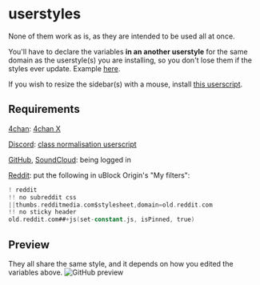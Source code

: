 # userstyles
None of them work as is, as they are intended to be used all at once.

You'll have to declare the variables **in an another userstyle** for the same domain as the userstyle(s) you are installing, so you don't lose them if the styles ever update. Example [here](./_global.user.css).

If you wish to resize the sidebar(s) with a mouse, install [this userscript](./_global-resize-sidebar.user.js).

## Requirements
[4chan](./4chan.user.styl): [4chan X](https://www.4chan-x.net)

[Discord](./discord.user.styl): [class normalisation userscript](./discord-normalise-classes.user.js)

[GitHub](./github.user.styl), [SoundCloud](./soundcloud.user.styl): being logged in

[Reddit](./reddit.user.styl): put the following in uBlock Origin's "My filters":
```adb
! reddit
!! no subreddit css
||thumbs.redditmedia.com$stylesheet,domain=old.reddit.com
!! no sticky header
old.reddit.com##+js(set-constant.js, isPinned, true)
```

## Preview
They all share the same style, and it depends on how you edited the variables above.
![GitHub preview](https://user-images.githubusercontent.com/58827198/211355929-94b5113f-bc8e-47b1-a1da-64dcd034c9ea.png)
